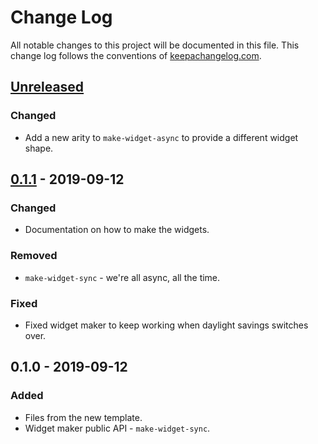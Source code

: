 # Change Log
All notable changes to this project will be documented in this file. This change log follows the conventions of [keepachangelog.com](http://keepachangelog.com/).

## [Unreleased]
### Changed
- Add a new arity to `make-widget-async` to provide a different widget shape.

## [0.1.1] - 2019-09-12
### Changed
- Documentation on how to make the widgets.

### Removed
- `make-widget-sync` - we're all async, all the time.

### Fixed
- Fixed widget maker to keep working when daylight savings switches over.

## 0.1.0 - 2019-09-12
### Added
- Files from the new template.
- Widget maker public API - `make-widget-sync`.

[Unreleased]: https://github.com/your-name/core-async-transducers/compare/0.1.1...HEAD
[0.1.1]: https://github.com/your-name/core-async-transducers/compare/0.1.0...0.1.1
